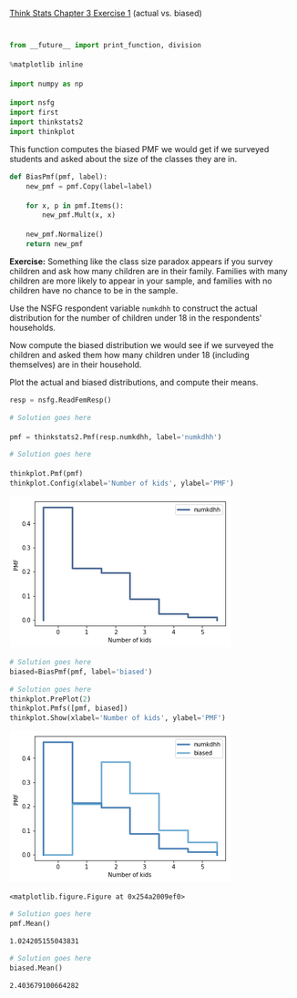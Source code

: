[Think Stats Chapter 3 Exercise 1](http://greenteapress.com/thinkstats2/html/thinkstats2004.html#toc31) (actual vs. biased)

>> 
# 

```python
from __future__ import print_function, division

%matplotlib inline

import numpy as np

import nsfg
import first
import thinkstats2
import thinkplot
```


This function computes the biased PMF we would get if we surveyed students and asked about the size of the classes they are in.


```python
def BiasPmf(pmf, label):
    new_pmf = pmf.Copy(label=label)

    for x, p in pmf.Items():
        new_pmf.Mult(x, x)
        
    new_pmf.Normalize()
    return new_pmf
```


**Exercise:** Something like the class size paradox appears if you survey children and ask how many children are in their family. Families with many children are more likely to appear in your sample, and families with no children have no chance to be in the sample.

Use the NSFG respondent variable `numkdhh` to construct the actual distribution for the number of children under 18 in the respondents' households.

Now compute the biased distribution we would see if we surveyed the children and asked them how many children under 18 (including themselves) are in their household.

Plot the actual and biased distributions, and compute their means.


```python
resp = nsfg.ReadFemResp()
```


```python
# Solution goes here

pmf = thinkstats2.Pmf(resp.numkdhh, label='numkdhh')
```


```python
# Solution goes here

thinkplot.Pmf(pmf)
thinkplot.Config(xlabel='Number of kids', ylabel='PMF')
```


![alt text](https://github.com/marineveits/dsp/blob/master/img/2_01.png)



```python
# Solution goes here
biased=BiasPmf(pmf, label='biased')
```


```python
# Solution goes here
thinkplot.PrePlot(2)
thinkplot.Pmfs([pmf, biased])
thinkplot.Show(xlabel='Number of kids', ylabel='PMF')
```


![alt text](https://github.com/marineveits/dsp/blob/master/img/2_02.png)



    <matplotlib.figure.Figure at 0x254a2009ef0>



```python
# Solution goes here
pmf.Mean()
```




    1.024205155043831




```python
# Solution goes here
biased.Mean()
```




    2.403679100664282

